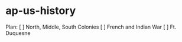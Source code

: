 # ap-us-history

Plan: 
[ ] North, Middle, South Colonies
[ ] French and Indian War
  [ ] Ft. Duquesne
